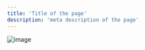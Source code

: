 ```yaml
---
title: 'Title of the page'
description: 'meta description of the page'
---
```



![image](https://github.com/jovyllebermudez/jovylle.com/assets/73716444/bc3b8521-502d-4c57-a02f-83555691b8c2)
